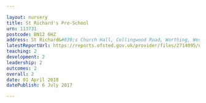```yaml
---

layout: nursery
title: St Richard's Pre-School
urn: 113731
postcode: BN12 6HZ
address: St Richard&#039;s Church Hall, Collingwood Road, Worthing, West Sussex, BN12 6HZ
latestReportUrl: https://reports.ofsted.gov.uk/provider/files/2714095/urn/113731.pdf
teaching: 2
development: 2
leadership: 2
outcomes: 2
overall: 2
date: 01 April 2018 
datePublish: 6 July 2017

---
```

